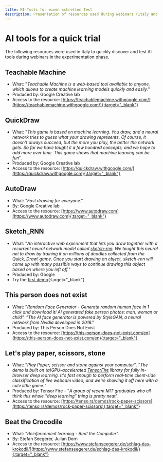 ```yaml
---
title: KI-Tools für einen schnellen Test
description: Presentation of resources used during webinars (Italy and Luxembourg)
---
```


# AI tools for a quick trial
The following resources were used in Italy to quickly discover and test AI tools during webinars in the experimentation phase.

## Teachable Machine

- What: "*Teachable Machine is a web-based tool available to anyone, which allows to create machine learning models quickly and easily.*"  
- Produced by: Google Creative lab  
- Access to the resource: [https://teachablemachine.withgoogle.com/](https://teachablemachine.withgoogle.com/){:target="_blank"}

## QuickDraw

- What: "*This game is based on machine learning. You draw, and a neural network tries to guess what your drawing represents. Of course, it doesn't always succeed, but the more you play, the better the network gets. So far we have taught it a few hundred concepts, and we hope to add more over time. This game shows that machine learning can be fun*".  
- Produced by: Google Creative lab  
- Access to the resource: [https://quickdraw.withgoogle.com/](https://quickdraw.withgoogle.com){:target="_blank"}

## AutoDraw

- What: "*Fast drawing for everyone*."  
- By: Google Creative lab  
- Access to the resource: [https://www.autodraw.com](https://www.autodraw.com){:target="_blank"}

## Sketch_RNN

- What: "*An interactive web experiment that lets you draw together with a recurrent neural network model called [sketch-rnn](https://arxiv.org/abs/1704.03477). We taught this neural net to draw by training it on millions of doodles collected from the [Quick, Draw!](https://quickdraw.withgoogle.com/data/) game. Once you start drawing an object, sketch-rnn will come up with many possible ways to continue drawing this object based on where you left off.*"
- Produced by: Google
- Try the [first demo](https://magenta.tensorflow.org/assets/sketch_rnn_demo/index.html){:target="_blank"}

## This person does not exist

- What: "*Random Face Generator - Generate random human face in 1 click and download it! AI generated fake person photos: man, woman or child". "The AI face generator is powered by StyleGAN, a neural network from Nvidia developed in 2018*."
- Produced by: This Person Does Not Exist
- Access to the resource: [https://this-person-does-not-exist.com/en](https://this-person-does-not-exist.com/en){:target="_blank"}

## Let's play paper, scissors, stone

- What: "*Play Paper; scissor and stone against your computer*". "*The demo is built on (a)GPU-accelerated [TensorFire](https://tenso.rs/) library for fully in-browser deep learning. It's fast enough to perform real-time client-side classification of live webcam video, and we're showing it off here with a cute little game.*"
- Produced by: Tensor Fire - "*A group of recent MIT graduates who all think this whole "deep learning" thing is pretty neat*".
- Access to the resource: [https://tenso.rs/demos/rock-paper-scissors](https://tenso.rs/demos/rock-paper-scissors){:target="_blank"}

## Beat the Crocodile

- What: "*Reinforcement learning - Beat the Computer*".  
- By: Stefan Seegerer, Julian Dorn
- Access to the resource: [https://www.stefanseegerer.de/schlag-das-krokodil/](https://www.stefanseegerer.de/schlag-das-krokodil/){:target="_blank"}
